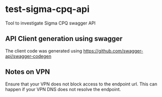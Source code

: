 # test-sigma-cpq-api
Tool to investigate Sigma CPQ swagger API

## API Client generation using swagger
The client code was generated using https://github.com/swagger-api/swagger-codegen

## Notes on VPN
Ensure that your VPN does not block access to the endpoint url. This can happen if your VPN DNS does not resolve the endpoint.